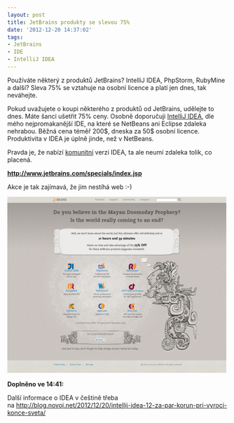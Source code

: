 ```yaml
---
layout: post
title: JetBrains produkty se slevou 75%
date: '2012-12-20 14:37:02'
tags:
- JetBrains
- IDE
- IntelliJ IDEA
---
```

Používáte některý z produktů JetBrains? IntelliJ IDEA, PhpStorm, RubyMine a další? Sleva 75% se vztahuje na osobní licence a platí jen dnes, tak neváhejte. 

<p>Pokud uvažujete o koupi některého z produktů od JetBrains, udělejte to dnes. Máte šanci ušetřit 75% ceny. Osobně doporučuji <a href="http://www.jetbrains.com/idea/buy/index.jsp">IntelliJ IDEA</a>, dle mého nejpromakanější IDE, na které se NetBeans ani Eclipse zdaleka nehrabou. Běžná cena téměř 200$, dneska za 50$ osobní licence. Produktivita v IDEA je úplně jinde, než v NetBeans.</p>
<p>Pravda je, že nabízí <a href="http://www.jetbrains.com/idea/free_java_ide.html">komunitní</a> verzi IDEA, ta ale neumí zdaleka tolik, co placená. </p>
<p><strong><a href="http://www.jetbrains.com/specials/index.jsp">http://www.jetbrains.com/specials/index.jsp</a></strong></p>
<p>Akce je tak zajímavá, že jim nestíhá web :-)</p>
<p><strong><img src="/images/247.png" alt="JetBrains Special Offers" width="500" height="401" /></strong></p>
<p><strong>Doplněno ve 14:41:</strong></p>
<p>Další informace o IDEA v češtině třeba na <a href="http://blog.novoj.net/2012/12/20/intellij-idea-12-za-par-korun-pri-vyroci-konce-sveta/">http://blog.novoj.net/2012/12/20/intellij-idea-12-za-par-korun-pri-vyroci-konce-sveta/</a><strong><br /></strong>﻿﻿﻿</p>
